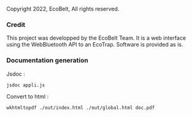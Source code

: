 Copyright 2022, EcoBelt, All rights reserved.

### Credit

This project was developped by the EcoBelt Team.
It is a web interface using the WebBluetooth API to an EcoTrap.
Software is provided as is.

### Documentation generation

Jsdoc :
```console
jsdoc appli.js
```
    

Convert to html :
```console
wkhtmltopdf ./out/index.html ./out/global.html doc.pdf
```

